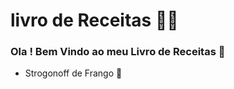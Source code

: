 # livro de Receitas :man_cook:

### Ola ! Bem Vindo ao meu Livro de Receitas :wave:

- Strogonoff de Frango :chicken:

